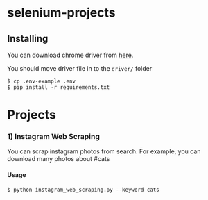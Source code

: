 # selenium-projects

## Installing
You can download chrome driver from [here](https://chromedriver.chromium.org/downloads).

You should move driver file in to the ``driver/`` folder
```shell
$ cp .env-example .env
$ pip install -r requirements.txt
```

# Projects

### 1) Instagram Web Scraping
You can scrap instagram photos from search.
For example, you can download many photos about #cats

#### Usage
```shell
$ python instagram_web_scraping.py --keyword cats
```